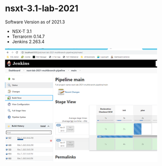 # nsxt-3.1-lab-2021

Software Version as of 2021.3
- NSX-T 3.1
- Terrarorm 0.14.7
- Jenkins 2.263.4

![Jenkins job](docs/Picture1.png)
